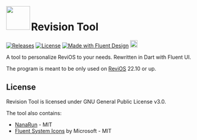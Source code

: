 

<img  align="left" src="windows/runner/resources/revision_icon.ico" width="64" height="64" />

# Revision Tool
[![Releases](https://img.shields.io/github/v/release/MeetRevision/revision-tool.svg)](https://github.com/MeetRevision/revision-tool/releases)
[![License](https://img.shields.io/github/license/MeetRevision/revision-tool.svg)](https://github.com/MeetRevision/revision-tool/blob/main/LICENSE)
[![Made with Fluent Design](https://img.shields.io/badge/fluent-design-blue?style=flat-square&color=gray&labelColor=0078D7)](https://github.com/bdlukaa/fluent_ui)
<a href="https://www.buymeacoffee.com/meetrevision" target="_blank"><img src="https://www.buymeacoffee.com/assets/img/custom_images/orange_img.png" alt="Buy Me A Coffee" height="20px"></a>
<br>

A tool to personalize ReviOS to your needs. Rewritten in Dart with Fluent UI.

The program is meant to be only used on [ReviOS](https://www.revi.cc/) 22.10 or up.

## License

Revision Tool is licensed under GNU General Public License v3.0. 

The tool also contains:
* [NanaRun](https://github.com/M2Team/NanaRun) - MIT
* [Fluent System Icons](https://github.com/microsoft/fluentui-system-icons) by Microsoft - MIT

## 
